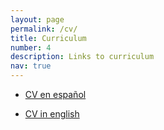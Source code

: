 ```yaml
---
layout: page
permalink: /cv/
title: Curriculum
number: 4
description: Links to curriculum
nav: true
---
```


* [CV en español](https://lulaporto.github.io/assets/pdf/CV_espa%C3%B1ol.pdf)

* [CV in english](https://lulaporto.github.io/assets/pdf/CV_ingles.pdf)